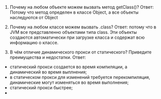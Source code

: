 1. Почему на любом объекте можем вызвать метод getClass()?
   Ответ: Потому что метод определен в классе Object, а все объекты наследуются от Object

2. Почему на любом классе можем вызвать .class?
   Ответ: потому что в JVM все представленно объектами типа class.
   Эти объекты создаются автоматически при загрузке класса и содержат
   всю информацию о классе.

3. В чём отличие динамического прокси от статического?
Приведите преимущества и недостатки.
Ответ:
- статический прокси создается во время компиляции, а динамический во время выплнения;
- в статическом прокси для изменений требуется перекомпиляция, динамические могут изменяться во время выполнения;
- статический прокси быстрее;
- 
